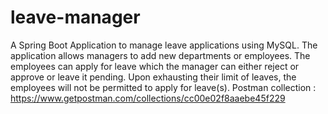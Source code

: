 # leave-manager
A Spring Boot Application to manage leave applications using MySQL. The application allows managers to add new departments or employees.
The employees can apply for leave which the manager can either reject or approve or leave it pending. Upon exhausting their limit of leaves, the employees will not be permitted to apply for leave(s).
Postman collection : https://www.getpostman.com/collections/cc00e02f8aaebe45f229
